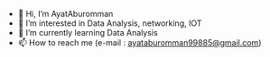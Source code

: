 - 👋 Hi, I’m AyatAburomman
- 👀 I’m interested in Data Analysis, networking, IOT 
- 🌱 I’m currently learning Data Analysis
- 📫 How to reach me (e-mail : ayataburomman99885@gmail.com)
